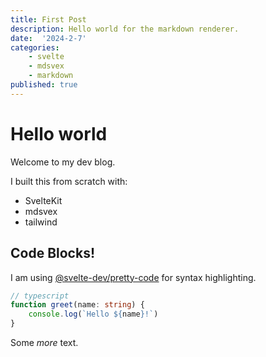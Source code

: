 ```yaml
---
title: First Post
description: Hello world for the markdown renderer.
date:  '2024-2-7'
categories:
    - svelte
    - mdsvex
    - markdown
published: true
---
```


# Hello world

Welcome to my dev blog.  

I built this from scratch with:  
- SvelteKit 
- mdsvex 
- tailwind   

## Code Blocks!

I am using [@svelte-dev/pretty-code](https://pretty-code.js.cool/) for syntax highlighting.
```ts
// typescript
function greet(name: string) {
    console.log(`Hello ${name}!`)
}
```

Some *more* text.
